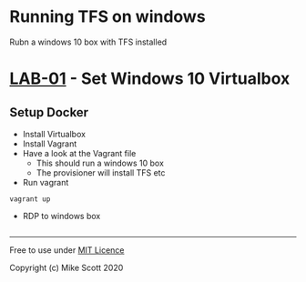 # Running TFS on windows 
Rubn a windows 10 box with TFS installed

# [LAB-01](../../tree/LAB-01) - Set Windows 10 Virtualbox
## Setup Docker
* Install Virtualbox 
* Install Vagrant
* Have a look at the Vagrant file
    * This should run a windows 10 box
    * The provisioner will install TFS etc
* Run vagrant
```
vagrant up
```
* RDP to windows box
```

```


---
Free to use under [MIT Licence](./LICENCE)

Copyright (c) Mike Scott 2020
